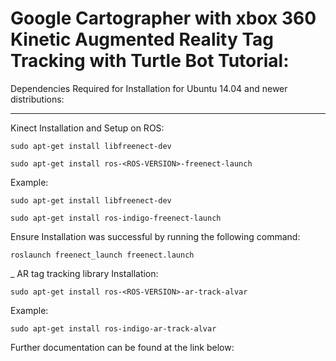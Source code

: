 # Google Cartographer with xbox 360 Kinetic Augmented Reality Tag Tracking with Turtle Bot Tutorial:


Dependencies Required for Installation for Ubuntu 14.04 and newer distributions:

--------------------------------
Kinect Installation and Setup on ROS:

    sudo apt-get install libfreenect-dev

    sudo apt-get install ros-<ROS-VERSION>-freenect-launch

Example:

    sudo apt-get install libfreenect-dev

    sudo apt-get install ros-indigo-freenect-launch
    
Ensure Installation was successful by running the following command:

    roslaunch freenect_launch freenect.launch

_
AR tag tracking library Installation:

    sudo apt-get install ros-<ROS-VERSION>-ar-track-alvar
   
Example:
    
    sudo apt-get install ros-indigo-ar-track-alvar
    

Further documentation can be found at the link below:

